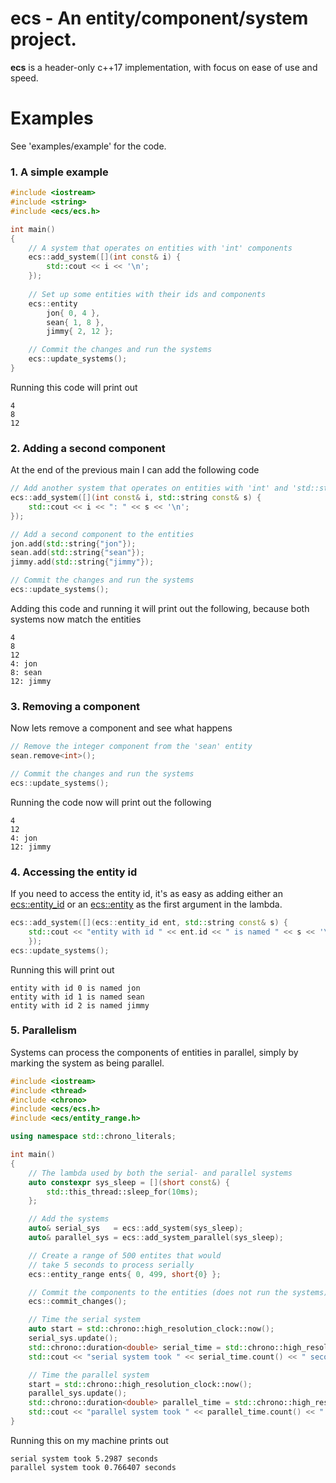 
# ecs - An entity/component/system project.
**ecs** is a header-only c++17 implementation, with focus on ease of use and speed.

# Examples
See 'examples/example' for the code.

### 1. A simple example
```cpp
#include <iostream>
#include <string>
#include <ecs/ecs.h>

int main()
{
	// A system that operates on entities with 'int' components
	ecs::add_system([](int const& i) {
	    std::cout << i << '\n';
	});
	
	// Set up some entities with their ids and components
	ecs::entity
		jon{ 0, 4 },
		sean{ 1, 8 },
		jimmy{ 2, 12 };

	// Commit the changes and run the systems
	ecs::update_systems();
}
```
Running this code will print out
```
4
8
12
```

### 2. Adding a second component
At the end of the previous main I can add the following code
```cpp
// Add another system that operates on entities with 'int' and 'std::string' components
ecs::add_system([](int const& i, std::string const& s) {
    std::cout << i << ": " << s << '\n';
});

// Add a second component to the entities
jon.add(std::string{"jon"});
sean.add(std::string{"sean"});
jimmy.add(std::string{"jimmy"});

// Commit the changes and run the systems
ecs::update_systems();
```
Adding this code and running it will print out the following, because both systems now match the entities
```
4
8
12
4: jon
8: sean
12: jimmy
```

### 3. Removing a component
Now lets remove a component and see what happens
```cpp
// Remove the integer component from the 'sean' entity
sean.remove<int>();

// Commit the changes and run the systems
ecs::update_systems();
```
Running the code now will print out the following
```
4
12
4: jon
12: jimmy
```

### 4. Accessing the entity id
If you need to access the entity id, it's as easy as adding either an
[ecs::entity_id](https://github.com/monkey-g/ecs/blob/master/ecs/types.h) or an [ecs::entity](https://github.com/monkey-g/ecs/blob/master/ecs/entity.h)
as the first argument in the lambda.
```cpp
ecs::add_system([](ecs::entity_id ent, std::string const& s) {
	std::cout << "entity with id " << ent.id << " is named " << s << '\n';
	});
ecs::update_systems();
```
Running this will print out
```
entity with id 0 is named jon
entity with id 1 is named sean
entity with id 2 is named jimmy
```

### 5. Parallelism
Systems can process the components of entities in parallel, simply by marking the system as being parallel.
```cpp
#include <iostream>
#include <thread>
#include <chrono>
#include <ecs/ecs.h>
#include <ecs/entity_range.h>

using namespace std::chrono_literals;

int main()
{
	// The lambda used by both the serial- and parallel systems
	auto constexpr sys_sleep = [](short const&) {
		std::this_thread::sleep_for(10ms);
	};

	// Add the systems
	auto& serial_sys   = ecs::add_system(sys_sleep);
	auto& parallel_sys = ecs::add_system_parallel(sys_sleep);

	// Create a range of 500 entites that would
	// take 5 seconds to process serially
	ecs::entity_range ents{ 0, 499, short{0} };

	// Commit the components to the entities (does not run the systems)
	ecs::commit_changes();

	// Time the serial system
	auto start = std::chrono::high_resolution_clock::now();
	serial_sys.update();
	std::chrono::duration<double> serial_time = std::chrono::high_resolution_clock::now() - start;
	std::cout << "serial system took " << serial_time.count() << " seconds\n";

	// Time the parallel system
	start = std::chrono::high_resolution_clock::now();
	parallel_sys.update();
	std::chrono::duration<double> parallel_time = std::chrono::high_resolution_clock::now() - start;
	std::cout << "parallel system took " << parallel_time.count() << " seconds\n";
}
```
Running this on my machine prints out
```
serial system took 5.2987 seconds
parallel system took 0.766407 seconds
```
